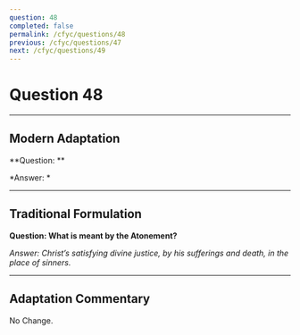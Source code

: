 ```yaml
---
question: 48
completed: false
permalink: /cfyc/questions/48
previous: /cfyc/questions/47
next: /cfyc/questions/49
---
```

# Question 48

---
## Modern Adaptation
**Question: **

*Answer: *

---
## Traditional Formulation
**Question: What is meant by the Atonement?**

*Answer: Christ’s satisfying divine justice, by his sufferings and death, in the place of sinners.*

---
## Adaptation Commentary
No Change.